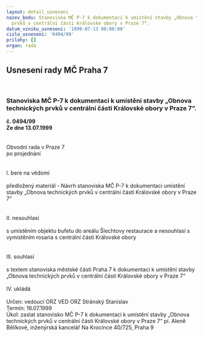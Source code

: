 ```yaml
---
layout: detail_usneseni
nazev_bodu: Stanoviska MČ P-7 k dokumentaci k umístění stavby „Obnova technických
  prvků v centrální části Královské obory v Praze 7“.
datum_vzniku_usneseni: '1999-07-13 00:00:00'
cislo_usneseni: '0494/99'
prilohy: []
organ: rada
---
```

<div id="ucUsn_pList" class="usn">
	<span><h2>Usnesení rady MČ Praha 7 </h2>
<br></span><div class="standBody">
<span><h3>Stanoviska MČ P-7 k dokumentaci k umístění stavby „Obnova technických prvků v centrální části Královské obory v Praze 7“.</h3></span><div class="center">
		<strong>č. 0494/99</strong><br>
	</div>
<div class="center">
		<strong>Ze dne 13.07.1999</strong><br><br>
	</div>
<br>Obvodní rada v Praze 7<br>po projednání<br><br><br>I.	bere na vědomí<br><br> předložený materiál - Návrh stanoviska MČ P-7 k dokumentaci umístění stavby „Obnova technických prvků v centrální části Královské obory v Praze 7“<br><br><br>II.	nesouhlasí<br><br>s umístěním objektu bufetu do areálu Šlechtovy restaurace a nesouhlasí s vymístěním rosaria s centrální části Královské obory<br><br><br>III. souhlasí <br><br>s textem stanoviska  městské části Praha 7 k dokumentaci k umístění stavby „Obnova technických prvků v centrální části Královské obory v Praze 7“<br><br>IV.	ukládá <br><br> Určen:	vedoucí ORZ	VED ORZ  Stránský Stanislav<br>Termín: 16.07.1999<br>Úkol:	zaslat stanovisko MČ P-7 k dokumentaci k umístění stavby „Obnova technických prvků v centrální části Královské obory v Praze 7“ pí. Aleně Bělíkové, inženýrská kancelář Na Krocínce 40/725, Praha 9 <br>
</div>
</div>